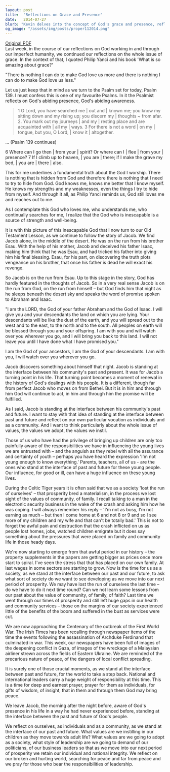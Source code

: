 ```yaml
---
layout: post
title:  "Reflections on Grace and Presence"
date:   2014-07-27
blurb: "Kevin delves into the concept of God's grace and presence, reflecting on Psalm 139 and the story of Jacob. He emphasizes the unchanging love of God, regardless of our imperfections, and the importance of values and community in society. The sermon encourages introspection on personal and societal values, especially in the wake of societal prosperity and global conflicts."
og_image: "/assets/img/posts/proper112014.png"
---
```

[Original PDF](/assets/pdf/proper112014.pdf)    
Last week, in the course of our reflections on God working in and through our imperfect humanity, we continued our reflections on the whole issue of grace. In the context of that, I quoted Philip Yanci and his book 'What is so amazing about grace?' 

"There is nothing I can do to make God love us more and there is nothing I can do to make God love us less."

Let us just keep that in mind as we turn to the Psalm set for today, Psalm 139. I must confess this is one of my favourite Psalms. In it the Psalmist reflects on God's abiding presence, God's abiding awareness.

> 1 O Lord, you have searched me | out and | known me; you know my sitting down and my rising up; you discern my | thoughts ~ from afar.
> 2. You mark out my journeys | and my | resting place and are acquainted with | all my | ways.
> 3 For there is not a word | on my | tongue, but you, O Lord, | know it | altogether.

... (Psalm 139 continues)

6 Where can I go then | from your | spirit? Or where can I | flee | from your | presence?
7 If I climb up to heaven, | you are | there; if I make the grave my bed, | you are | there | also.

This for me underlines a fundamental truth about the God I worship. There is nothing that is hidden from God and therefore there is nothing that I need to try to hide from God. God knows me, knows me better that I know myself. He knows my strengths and my weaknesses, even the things I try to hide from myself. And through it all, as Philip Yanci reminds us, God still loves me and reaches out to me.

As I contemplate this God who loves me, who understands me, who continually searches for me, I realize that the God who is inescapable is a source of strength and well-being.

It is with this picture of this inescapable God that I now turn to our Old Testament Lesson, as we continue to follow the story of Jacob. We find Jacob alone, in the middle of the desert. He was on the run from his brother Esau. With the help of his mother, Jacob and deceived his father Isaac, making him think that he was Esau, and had tricked his father into giving him his final blessing. Esau, for his part, on discovering the truth plots vengeance on his brother, that once his father is dead he will exact his revenge.

So Jacob is on the run from Esau. Up to this stage in the story, God has hardly featured in the thoughts of Jacob. So in a very real sense Jacob is on the run from God, on the run from himself – but God finds him that night as he sleeps beneath the desert sky and speaks the word of promise spoken to Abraham and Isaac.

"I am the LORD, the God of your father Abraham and the God of Isaac. I will give you and your descendants the land on which you are lying. Your descendants will be like the dust of the earth, and you will spread out to the west and to the east, to the north and to the south. All peoples on earth will be blessed through you and your offspring. I am with you and will watch over you wherever you go, and I will bring you back to this land. I will not leave you until I have done what I have promised you."

I am the God of your ancestors, I am the God of your descendants. I am with you, I will watch over you wherever you go.

Jacob discovers something about himself that night. Jacob is standing at the interface between his community's past and present. It was for Jacob a turning point in his life. That turning point becomes a moment of renewal in the history of God's dealings with his people. It is a different, though far from perfect Jacob who moves on from Bethel. But it is in him and through him God will continue to act, in him and through him the promise will be fulfilled.

As I said, Jacob is standing at the interface between his community's past and future. I want to stay with that idea of standing at the interface between past and future and reflect on our own particular vocation as individuals and as a community. And I want to think particularly about the whole issue of values, the values we adopt, the values we instil.

Those of us who have had the privilege of bringing up children are only too painfully aware of the responsibilities we have in influencing the young lives we are entrusted with – and the anguish as they rebel with all the assurance and certainty of youth – perhaps you have heard the expression 'I'm not young enough to know everything.' Parents, teachers, all of us - are the ones who stand at the interface of past and future for these young people. Our influence, for good or ill, can have a huge influence on these young lives.

During the Celtic Tiger years it is often said that we as a society 'lost the run of ourselves' – that prosperity bred a materialism, in the process we lost sight of the values of community, of family. I recall talking to a man in the electronic security business in the wake of the crash and asking him how he was coping. I will always remember his reply – 'I'm not as busy, I'm not earning as much – but then I come home at 6 and not 8 or 9 and so I see more of my children and my wife and that can't be totally bad.' This is not to forget the awful pain and destruction that the crash inflicted on us as people lost homes, jobs, watched children emigrate but it does say something about the pressures that were placed on family and community life in those heady days.

We're now starting to emerge from that awful period in our history – the property supplements in the papers are getting bigger as prices once more start to spiral. I've seen the stress that that has placed on our own family. At last wages in some sectors are starting to grow. Now is the time for us as a society, as we stand at the interface between our past and our future, to ask what sort of society do we want to see developing as we move into our next period of prosperity. We may have lost the run of ourselves the last time – do we have to do it next time round? Can we not learn some lessons from our past about the value of community, of family, of faith? Last time we went through our times of prosperity and still left huge gaps in our health and community services – those on the margins of our society experienced little of the benefits of the boom and suffered in the bust as services were cut.

We are now approaching the Centenary of the outbreak of the First World War. The Irish Times has been recalling through newspaper items of the time the events following the assassination of Archduke Ferdinand that culminated in war. This week, our newspapers have been full of images of the deepening conflict in Gaza, of images of the wreckage of a Malaysian airliner strewn across the fields of Eastern Ukraine. We are reminded of the precarious nature of peace, of the dangers of local conflict spreading.

It is surely one of those crucial moments, as we stand at the interface between past and future, for the world to take a step back. National and international leaders carry a huge weight of responsibility at this time. This is a time for deep and earnest prayer, prayer for them as individuals, for gifts of wisdom, of insight, that in them and through them God may bring peace.

We leave Jacob, the morning after the night before, aware of God's presence in his life in a way he had never experienced before, standing at the interface between the past and future of God's people.

We reflect on ourselves, as individuals and as a community, as we stand at the interface of our past and future. What values are we instilling in our children as they move towards adult life? What values are we going to adopt as a society, what style of leadership are we going to demand of our politicians, of our business leaders so that as we move into our next period of prosperity we retain our individual and national integrity. We reflect on our broken and hurting world, searching for peace and far from peace and we pray for those who bear the responsibilities of leadership.

